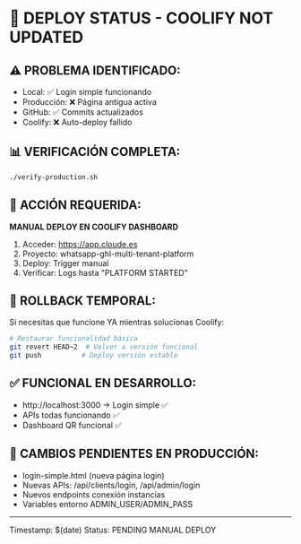 # 🚨 DEPLOY STATUS - COOLIFY NOT UPDATED

## ⚠️ PROBLEMA IDENTIFICADO:
- Local: ✅ Login simple funcionando
- Producción: ❌ Página antigua activa  
- GitHub: ✅ Commits actualizados
- Coolify: ❌ Auto-deploy fallido

## 📊 VERIFICACIÓN COMPLETA:
```bash
./verify-production.sh
```

## 🎯 ACCIÓN REQUERIDA:
**MANUAL DEPLOY EN COOLIFY DASHBOARD**

1. Acceder: https://app.cloude.es
2. Proyecto: whatsapp-ghl-multi-tenant-platform  
3. Deploy: Trigger manual
4. Verificar: Logs hasta "PLATFORM STARTED"

## 🔄 ROLLBACK TEMPORAL:
Si necesitas que funcione YA mientras solucionas Coolify:

```bash
# Restaurar funcionalidad básica
git revert HEAD~2  # Volver a versión funcional
git push          # Deploy versión estable
```

## ✅ FUNCIONAL EN DESARROLLO:
- http://localhost:3000 → Login simple ✅
- APIs todas funcionando ✅  
- Dashboard QR funcional ✅

## 📝 CAMBIOS PENDIENTES EN PRODUCCIÓN:
- login-simple.html (nueva página login)
- Nuevas APIs: /api/clients/login, /api/admin/login
- Nuevos endpoints conexión instancias
- Variables entorno ADMIN_USER/ADMIN_PASS

---
Timestamp: $(date)
Status: PENDING MANUAL DEPLOY